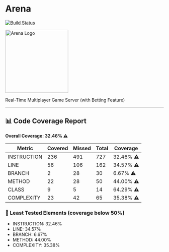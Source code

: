 # Arena

[![Build Status](https://github.com/kenya-jug/arena/actions/workflows/maven.yml/badge.svg)](https://github.com/kenya-jug/arena/actions/workflows/maven.yml)

<img src="https://github.com/user-attachments/assets/b005ee9a-2ebc-492d-8ba3-0ddb7a3ff39c" alt="Arena Logo" width="200" height="200"/>

Real-Time Multiplayer Game Server (with Betting Feature)

---






<!-- coverage start -->
## 📊 Code Coverage Report

**Overall Coverage: 32.46% ⚠️**

| Metric      | Covered | Missed | Total | Coverage |
|-------------|---------|--------|--------|----------|
| INSTRUCTION | 236 | 491 | 727 | 32.46% ⚠️ |
| LINE | 56 | 106 | 162 | 34.57% ⚠️ |
| BRANCH | 2 | 28 | 30 | 6.67% ⚠️ |
| METHOD | 22 | 28 | 50 | 44.00% ⚠️ |
| CLASS | 9 | 5 | 14 | 64.29% ⚠️ |
| COMPLEXITY | 23 | 42 | 65 | 35.38% ⚠️ |

### 🚨 Least Tested Elements (coverage below 50%)
- INSTRUCTION: 32.46%
- LINE: 34.57%
- BRANCH: 6.67%
- METHOD: 44.00%
- COMPLEXITY: 35.38%
<!-- coverage end -->
